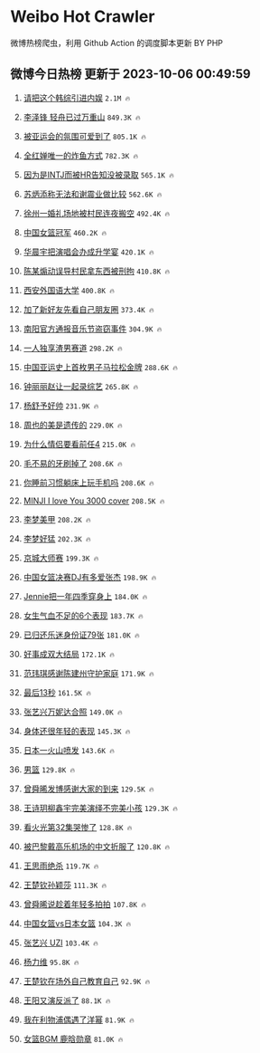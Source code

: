 # Weibo Hot Crawler 



微博热榜爬虫，利用 Github Action 的调度脚本更新 BY PHP 


## 微博今日热榜 更新于 2023-10-06 00:49:59 
1. [请把这个韩综引进内娱](https://s.weibo.com/weibo?q=%23%E8%AF%B7%E6%8A%8A%E8%BF%99%E4%B8%AA%E9%9F%A9%E7%BB%BC%E5%BC%95%E8%BF%9B%E5%86%85%E5%A8%B1%23&t=31&band_rank=1&Refer=top) `2.1M 🔥` 

1. [李泽锋 轻舟已过万重山](https://s.weibo.com/weibo?q=%E6%9D%8E%E6%B3%BD%E9%94%8B%20%E8%BD%BB%E8%88%9F%E5%B7%B2%E8%BF%87%E4%B8%87%E9%87%8D%E5%B1%B1&t=31&band_rank=2&Refer=top) `849.3K 🔥` 

1. [被亚运会的氛围可爱到了](https://s.weibo.com/weibo?q=%23%E8%A2%AB%E4%BA%9A%E8%BF%90%E4%BC%9A%E7%9A%84%E6%B0%9B%E5%9B%B4%E5%8F%AF%E7%88%B1%E5%88%B0%E4%BA%86%23&t=31&band_rank=3&Refer=top) `805.1K 🔥` 

1. [全红婵唯一的炸鱼方式](https://s.weibo.com/weibo?q=%23%E5%85%A8%E7%BA%A2%E5%A9%B5%E5%94%AF%E4%B8%80%E7%9A%84%E7%82%B8%E9%B1%BC%E6%96%B9%E5%BC%8F%23&t=31&band_rank=4&Refer=top) `782.3K 🔥` 

1. [因为是INTJ而被HR告知没被录取](https://s.weibo.com/weibo?q=%23%E5%9B%A0%E4%B8%BA%E6%98%AFINTJ%E8%80%8C%E8%A2%ABHR%E5%91%8A%E7%9F%A5%E6%B2%A1%E8%A2%AB%E5%BD%95%E5%8F%96%23&t=31&band_rank=5&Refer=top) `565.1K 🔥` 

1. [苏炳添称无法和谢震业做比较](https://s.weibo.com/weibo?q=%23%E8%8B%8F%E7%82%B3%E6%B7%BB%E7%A7%B0%E6%97%A0%E6%B3%95%E5%92%8C%E8%B0%A2%E9%9C%87%E4%B8%9A%E5%81%9A%E6%AF%94%E8%BE%83%23&t=31&band_rank=6&Refer=top) `562.6K 🔥` 

1. [徐州一婚礼场地被村民连夜搬空](https://s.weibo.com/weibo?q=%23%E5%BE%90%E5%B7%9E%E4%B8%80%E5%A9%9A%E7%A4%BC%E5%9C%BA%E5%9C%B0%E8%A2%AB%E6%9D%91%E6%B0%91%E8%BF%9E%E5%A4%9C%E6%90%AC%E7%A9%BA%23&t=31&band_rank=7&Refer=top) `492.4K 🔥` 

1. [中国女篮冠军](https://s.weibo.com/weibo?q=%23%E4%B8%AD%E5%9B%BD%E5%A5%B3%E7%AF%AE%E5%86%A0%E5%86%9B%23&t=31&band_rank=8&Refer=top) `460.2K 🔥` 

1. [华晨宇把演唱会办成升学宴](https://s.weibo.com/weibo?q=%23%E5%8D%8E%E6%99%A8%E5%AE%87%E6%8A%8A%E6%BC%94%E5%94%B1%E4%BC%9A%E5%8A%9E%E6%88%90%E5%8D%87%E5%AD%A6%E5%AE%B4%23&t=31&band_rank=9&Refer=top) `420.1K 🔥` 

1. [陈某煽动误导村民拿东西被刑拘](https://s.weibo.com/weibo?q=%23%E9%99%88%E6%9F%90%E7%85%BD%E5%8A%A8%E8%AF%AF%E5%AF%BC%E6%9D%91%E6%B0%91%E6%8B%BF%E4%B8%9C%E8%A5%BF%E8%A2%AB%E5%88%91%E6%8B%98%23&t=31&band_rank=10&Refer=top) `410.8K 🔥` 

1. [西安外国语大学](https://s.weibo.com/weibo?q=%E8%A5%BF%E5%AE%89%E5%A4%96%E5%9B%BD%E8%AF%AD%E5%A4%A7%E5%AD%A6&t=31&band_rank=11&Refer=top) `400.8K 🔥` 

1. [加了新好友先看自己朋友圈](https://s.weibo.com/weibo?q=%23%E5%8A%A0%E4%BA%86%E6%96%B0%E5%A5%BD%E5%8F%8B%E5%85%88%E7%9C%8B%E8%87%AA%E5%B7%B1%E6%9C%8B%E5%8F%8B%E5%9C%88%23&t=31&band_rank=12&Refer=top) `373.4K 🔥` 

1. [南阳官方通报音乐节盗窃事件](https://s.weibo.com/weibo?q=%23%E5%8D%97%E9%98%B3%E5%AE%98%E6%96%B9%E9%80%9A%E6%8A%A5%E9%9F%B3%E4%B9%90%E8%8A%82%E7%9B%97%E7%AA%83%E4%BA%8B%E4%BB%B6%23&t=31&band_rank=13&Refer=top) `304.9K 🔥` 

1. [一人独享渣男赛道](https://s.weibo.com/weibo?q=%E4%B8%80%E4%BA%BA%E7%8B%AC%E4%BA%AB%E6%B8%A3%E7%94%B7%E8%B5%9B%E9%81%93&t=31&band_rank=14&Refer=top) `298.2K 🔥` 

1. [中国亚运史上首枚男子马拉松金牌](https://s.weibo.com/weibo?q=%23%E4%B8%AD%E5%9B%BD%E4%BA%9A%E8%BF%90%E5%8F%B2%E4%B8%8A%E9%A6%96%E6%9E%9A%E7%94%B7%E5%AD%90%E9%A9%AC%E6%8B%89%E6%9D%BE%E9%87%91%E7%89%8C%23&t=31&band_rank=15&Refer=top) `288.6K 🔥` 

1. [钟丽丽赵让一起录综艺](https://s.weibo.com/weibo?q=%23%E9%92%9F%E4%B8%BD%E4%B8%BD%E8%B5%B5%E8%AE%A9%E4%B8%80%E8%B5%B7%E5%BD%95%E7%BB%BC%E8%89%BA%23&t=31&band_rank=16&Refer=top) `265.8K 🔥` 

1. [杨舒予好帅](https://s.weibo.com/weibo?q=%E6%9D%A8%E8%88%92%E4%BA%88%E5%A5%BD%E5%B8%85&t=31&band_rank=17&Refer=top) `231.9K 🔥` 

1. [周也的美是遗传的](https://s.weibo.com/weibo?q=%23%E5%91%A8%E4%B9%9F%E7%9A%84%E7%BE%8E%E6%98%AF%E9%81%97%E4%BC%A0%E7%9A%84%23&t=31&band_rank=18&Refer=top) `229.0K 🔥` 

1. [为什么情侣要看前任4](https://s.weibo.com/weibo?q=%23%E4%B8%BA%E4%BB%80%E4%B9%88%E6%83%85%E4%BE%A3%E8%A6%81%E7%9C%8B%E5%89%8D%E4%BB%BB4%23&t=31&band_rank=19&Refer=top) `215.0K 🔥` 

1. [毛不易的牙刷掉了](https://s.weibo.com/weibo?q=%23%E6%AF%9B%E4%B8%8D%E6%98%93%E7%9A%84%E7%89%99%E5%88%B7%E6%8E%89%E4%BA%86%23&t=31&band_rank=20&Refer=top) `208.6K 🔥` 

1. [你睡前习惯躺床上玩手机吗](https://s.weibo.com/weibo?q=%23%E4%BD%A0%E7%9D%A1%E5%89%8D%E4%B9%A0%E6%83%AF%E8%BA%BA%E5%BA%8A%E4%B8%8A%E7%8E%A9%E6%89%8B%E6%9C%BA%E5%90%97%23&t=31&band_rank=21&Refer=top) `208.6K 🔥` 

1. [MINJI I love You 3000 cover](https://s.weibo.com/weibo?q=MINJI%20I%20love%20You%203000%20cover&t=31&band_rank=22&Refer=top) `208.5K 🔥` 

1. [李梦美甲](https://s.weibo.com/weibo?q=%23%E6%9D%8E%E6%A2%A6%E7%BE%8E%E7%94%B2%23&t=31&band_rank=23&Refer=top) `208.2K 🔥` 

1. [李梦好猛](https://s.weibo.com/weibo?q=%E6%9D%8E%E6%A2%A6%E5%A5%BD%E7%8C%9B&t=31&band_rank=24&Refer=top) `202.3K 🔥` 

1. [京城大师赛](https://s.weibo.com/weibo?q=%E4%BA%AC%E5%9F%8E%E5%A4%A7%E5%B8%88%E8%B5%9B&t=31&band_rank=25&Refer=top) `199.3K 🔥` 

1. [中国女篮决赛DJ有多爱张杰](https://s.weibo.com/weibo?q=%23%E4%B8%AD%E5%9B%BD%E5%A5%B3%E7%AF%AE%E5%86%B3%E8%B5%9BDJ%E6%9C%89%E5%A4%9A%E7%88%B1%E5%BC%A0%E6%9D%B0%23&t=31&band_rank=26&Refer=top) `198.9K 🔥` 

1. [Jennie把一年四季穿身上](https://s.weibo.com/weibo?q=%23Jennie%E6%8A%8A%E4%B8%80%E5%B9%B4%E5%9B%9B%E5%AD%A3%E7%A9%BF%E8%BA%AB%E4%B8%8A%23&t=31&band_rank=27&Refer=top) `184.0K 🔥` 

1. [女生气血不足的6个表现](https://s.weibo.com/weibo?q=%23%E5%A5%B3%E7%94%9F%E6%B0%94%E8%A1%80%E4%B8%8D%E8%B6%B3%E7%9A%846%E4%B8%AA%E8%A1%A8%E7%8E%B0%23&t=31&band_rank=28&Refer=top) `183.7K 🔥` 

1. [已归还乐迷身份证79张](https://s.weibo.com/weibo?q=%23%E5%B7%B2%E5%BD%92%E8%BF%98%E4%B9%90%E8%BF%B7%E8%BA%AB%E4%BB%BD%E8%AF%8179%E5%BC%A0%23&t=31&band_rank=29&Refer=top) `181.0K 🔥` 

1. [好事成双大结局](https://s.weibo.com/weibo?q=%E5%A5%BD%E4%BA%8B%E6%88%90%E5%8F%8C%E5%A4%A7%E7%BB%93%E5%B1%80&t=31&band_rank=30&Refer=top) `172.1K 🔥` 

1. [范玮琪感谢陈建州守护家庭](https://s.weibo.com/weibo?q=%23%E8%8C%83%E7%8E%AE%E7%90%AA%E6%84%9F%E8%B0%A2%E9%99%88%E5%BB%BA%E5%B7%9E%E5%AE%88%E6%8A%A4%E5%AE%B6%E5%BA%AD%23&t=31&band_rank=31&Refer=top) `171.9K 🔥` 

1. [最后13秒](https://s.weibo.com/weibo?q=%23%E6%9C%80%E5%90%8E13%E7%A7%92%23&t=31&band_rank=32&Refer=top) `161.5K 🔥` 

1. [张艺兴万妮达合照](https://s.weibo.com/weibo?q=%23%E5%BC%A0%E8%89%BA%E5%85%B4%E4%B8%87%E5%A6%AE%E8%BE%BE%E5%90%88%E7%85%A7%23&t=31&band_rank=33&Refer=top) `149.0K 🔥` 

1. [身体还很年轻的表现](https://s.weibo.com/weibo?q=%23%E8%BA%AB%E4%BD%93%E8%BF%98%E5%BE%88%E5%B9%B4%E8%BD%BB%E7%9A%84%E8%A1%A8%E7%8E%B0%23&t=31&band_rank=34&Refer=top) `145.3K 🔥` 

1. [日本一火山喷发](https://s.weibo.com/weibo?q=%23%E6%97%A5%E6%9C%AC%E4%B8%80%E7%81%AB%E5%B1%B1%E5%96%B7%E5%8F%91%23&t=31&band_rank=35&Refer=top) `143.6K 🔥` 

1. [男篮](https://s.weibo.com/weibo?q=%E7%94%B7%E7%AF%AE&t=31&band_rank=36&Refer=top) `129.8K 🔥` 

1. [曾舜晞发博感谢大家的到来](https://s.weibo.com/weibo?q=%23%E6%9B%BE%E8%88%9C%E6%99%9E%E5%8F%91%E5%8D%9A%E6%84%9F%E8%B0%A2%E5%A4%A7%E5%AE%B6%E7%9A%84%E5%88%B0%E6%9D%A5%23&t=31&band_rank=37&Refer=top) `129.5K 🔥` 

1. [王诗玥柳鑫宇完美演绎不完美小孩](https://s.weibo.com/weibo?q=%23%E7%8E%8B%E8%AF%97%E7%8E%A5%E6%9F%B3%E9%91%AB%E5%AE%87%E5%AE%8C%E7%BE%8E%E6%BC%94%E7%BB%8E%E4%B8%8D%E5%AE%8C%E7%BE%8E%E5%B0%8F%E5%AD%A9%23&t=31&band_rank=38&Refer=top) `129.3K 🔥` 

1. [看火光第32集哭惨了](https://s.weibo.com/weibo?q=%23%E7%9C%8B%E7%81%AB%E5%85%89%E7%AC%AC32%E9%9B%86%E5%93%AD%E6%83%A8%E4%BA%86%23&t=31&band_rank=39&Refer=top) `128.8K 🔥` 

1. [被巴黎戴高乐机场的中文折服了](https://s.weibo.com/weibo?q=%23%E8%A2%AB%E5%B7%B4%E9%BB%8E%E6%88%B4%E9%AB%98%E4%B9%90%E6%9C%BA%E5%9C%BA%E7%9A%84%E4%B8%AD%E6%96%87%E6%8A%98%E6%9C%8D%E4%BA%86%23&t=31&band_rank=40&Refer=top) `120.8K 🔥` 

1. [王思雨绝杀](https://s.weibo.com/weibo?q=%23%E7%8E%8B%E6%80%9D%E9%9B%A8%E7%BB%9D%E6%9D%80%23&t=31&band_rank=41&Refer=top) `119.7K 🔥` 

1. [王楚钦孙颖莎](https://s.weibo.com/weibo?q=%E7%8E%8B%E6%A5%9A%E9%92%A6%E5%AD%99%E9%A2%96%E8%8E%8E&t=31&band_rank=42&Refer=top) `111.3K 🔥` 

1. [曾舜晞说趁着年轻多拍拍](https://s.weibo.com/weibo?q=%23%E6%9B%BE%E8%88%9C%E6%99%9E%E8%AF%B4%E8%B6%81%E7%9D%80%E5%B9%B4%E8%BD%BB%E5%A4%9A%E6%8B%8D%E6%8B%8D%23&t=31&band_rank=43&Refer=top) `107.8K 🔥` 

1. [中国女篮vs日本女篮](https://s.weibo.com/weibo?q=%23%E4%B8%AD%E5%9B%BD%E5%A5%B3%E7%AF%AEvs%E6%97%A5%E6%9C%AC%E5%A5%B3%E7%AF%AE%23&t=31&band_rank=44&Refer=top) `104.3K 🔥` 

1. [张艺兴 UZI](https://s.weibo.com/weibo?q=%E5%BC%A0%E8%89%BA%E5%85%B4%20UZI&t=31&band_rank=45&Refer=top) `103.4K 🔥` 

1. [杨力维](https://s.weibo.com/weibo?q=%E6%9D%A8%E5%8A%9B%E7%BB%B4&t=31&band_rank=46&Refer=top) `95.8K 🔥` 

1. [王楚钦在场外自己教育自己](https://s.weibo.com/weibo?q=%23%E7%8E%8B%E6%A5%9A%E9%92%A6%E5%9C%A8%E5%9C%BA%E5%A4%96%E8%87%AA%E5%B7%B1%E6%95%99%E8%82%B2%E8%87%AA%E5%B7%B1%23&t=31&band_rank=47&Refer=top) `92.9K 🔥` 

1. [王阳又演反派了](https://s.weibo.com/weibo?q=%23%E7%8E%8B%E9%98%B3%E5%8F%88%E6%BC%94%E5%8F%8D%E6%B4%BE%E4%BA%86%23&t=31&band_rank=48&Refer=top) `88.1K 🔥` 

1. [我在利物浦偶遇了洋幂](https://s.weibo.com/weibo?q=%23%E6%88%91%E5%9C%A8%E5%88%A9%E7%89%A9%E6%B5%A6%E5%81%B6%E9%81%87%E4%BA%86%E6%B4%8B%E5%B9%82%23&t=31&band_rank=49&Refer=top) `81.9K 🔥` 

1. [女篮BGM 鹿晗勋章](https://s.weibo.com/weibo?q=%E5%A5%B3%E7%AF%AEBGM%20%E9%B9%BF%E6%99%97%E5%8B%8B%E7%AB%A0&t=31&band_rank=50&Refer=top) `81.0K 🔥` 

